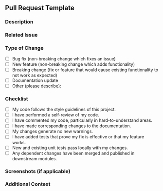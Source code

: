 ## Pull Request Template

### Description
<!-- Provide a brief description of the changes introduced by this pull request. -->

### Related Issue
<!-- If this pull request addresses an issue, please link to it. -->
<!-- Example: Fixes #123 -->

### Type of Change
<!-- Please delete options that are not relevant. -->

- [ ] Bug fix (non-breaking change which fixes an issue)
- [ ] New feature (non-breaking change which adds functionality)
- [ ] Breaking change (fix or feature that would cause existing functionality to not work as expected)
- [ ] Documentation update
- [ ] Other (please describe):

### Checklist
- [ ] My code follows the style guidelines of this project.
- [ ] I have performed a self-review of my code.
- [ ] I have commented my code, particularly in hard-to-understand areas.
- [ ] I have made corresponding changes to the documentation.
- [ ] My changes generate no new warnings.
- [ ] I have added tests that prove my fix is effective or that my feature works.
- [ ] New and existing unit tests pass locally with my changes.
- [ ] Any dependent changes have been merged and published in downstream modules.

### Screenshots (if applicable)
<!-- If your changes involve UI/UX updates, please include screenshots to demonstrate them. -->

### Additional Context
<!-- Add any other context or screenshots about the pull request here. -->

